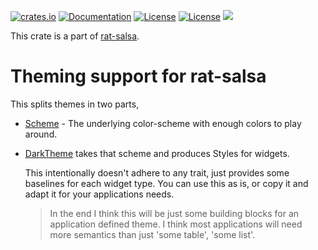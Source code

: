 [![crates.io](https://img.shields.io/crates/v/rat-theme.svg)](https://crates.io/crates/rat-theme)
[![Documentation](https://docs.rs/rat-theme/badge.svg)](https://docs.rs/rat-theme)
[![License](https://img.shields.io/badge/license-MIT-blue.svg)](https://opensource.org/licenses/MIT)
[![License](https://img.shields.io/badge/license-APACHE-blue.svg)](https://www.apache.org/licenses/LICENSE-2.0)
![](https://tokei.rs/b1/github/thscharler/rat-theme)

This crate is a part of [rat-salsa][refRatSalsa].

# Theming support for rat-salsa

This splits themes in two parts,

* [Scheme](crate::Scheme) - The underlying color-scheme with enough colors to play
  around.
* [DarkTheme](crate::dark_theme::DarkTheme) takes that scheme and produces Styles
  for widgets.

  This intentionally doesn't adhere to any trait, just provides some
  baselines for each widget type. You can use this as is, or copy it
  and adapt it for your applications needs.

  > In the end I think this will be just some building blocks for
  > an application defined theme. I think most applications will need
  > more semantics than just 'some table', 'some list'. 

[refRatSalsa]: https://docs.rs/rat-salsa/latest/rat_salsa/

